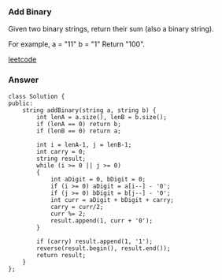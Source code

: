 ### Add Binary
Given two binary strings, return their sum (also a binary string).

For example,
a = "11"
b = "1"
Return "100".

[leetcode](https://leetcode.com/problems/add-binary/description/)

### Answer 
	class Solution {
	public:
	    string addBinary(string a, string b) {
	        int lenA = a.size(), lenB = b.size();
	        if (lenA == 0) return b;
	        if (lenB == 0) return a;
	        
	        int i = lenA-1, j = lenB-1;
	        int carry = 0;
	        string result;
	        while (i >= 0 || j >= 0)
	        {
	            int aDigit = 0, bDigit = 0;
	            if (i >= 0) aDigit = a[i--] - '0';
	            if (j >= 0) bDigit = b[j--] - '0';
	            int curr = aDigit + bDigit + carry;
	            carry = curr/2;
	            curr %= 2;
	            result.append(1, curr + '0');
	        }
	        
	        if (carry) result.append(1, '1');
	        reverse(result.begin(), result.end());
	        return result;
	    }
	};